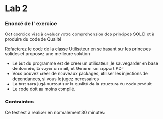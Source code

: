 # Lab 2


### Enoncé de l' exercice

Cet exercice vise à evaluer votre comprehension des principes SOLID et à produire du code de Qualité

Refactorez le code de la classe Utilisateur en se basant sur les principes solides et proposez une meilleure solution
*  Le but du programme est de creer un utilisateur ,le sauvegarder en base de donnée, Envoyer un mail, et Generer un rapport PDF
*  Vous pouvez créer de nouveaux packages, utiliser les injections de dependances, si vous le jugez necessaires
*  Le test sera jugé surtout sur la qualité de la structure du code produit
*  Le code doit au moins compilé.







### Contraintes
Ce test est à realiser en normalement 30 minutes:



